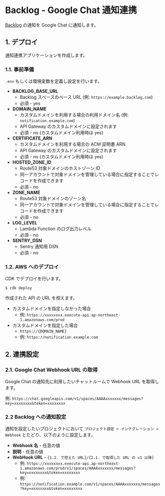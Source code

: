 # Backlog - Google Chat 通知連携

[Backlog](https://backlog.com) の通知を Google Chat に通知します。

## 1. デプロイ

通知連携アプリケーションを作成します。

### 1.1. 事前準備

`.env` もしくは環境変数を定義し設定を行います。

- **BACKLOG_BASE_URL**
  - Backlog スペースのベース URL (例: `https://example.backlog.com`)
  - 必須 - yes
- **DOMAIN_NAME**
  - カスタムドメインを利用する場合の利用ドメイン名 (例: `notification.example.com`)
  - API Gateway のカスタムドメインに設定されます
  - 必須 - no (カスタムドメイン利用時は yes)
- **CERTIFICATE_ARN**
  - カスタムドメインを利用する場合の ACM 証明書 ARN
  - API Gateway のカスタムドメインに設定されます
  - 必須 - no (カスタムドメイン利用時は yes)
- **HOSTED_ZONE_ID**
  - Route53 対象ドメインのホストゾーン ID
  - 同一アカウントで対象ドメインを管理している場合に指定することでレコードを作成できます
  - 必須 - no
- **ZONE_NAME**
  - Route53 対象ドメインのゾーン名
  - 同一アカウントで対象ドメインを管理している場合に指定することでレコードを作成できます
  - 必須 - no
- **LOG_LEVEL**
  - Lambda Function のログ出力レベル
  - 必須 - no
- **SENTRY_DSN**
  - Sentry 通知用 DSN
  - 必須 - no

### 1.2. AWS へのデプロイ

CDK でデプロイを行います。

```
$ cdk deploy
```

作成された API の URL を控えます。

- カスタムドメインを指定しなかった場合
  - 例: `https://xxxxxxxx.execute-api.ap-northeast-1.amazonaws.com/prod`
- カスタムドメインを指定した場合
  - `https://{DOMAIN_NAME}`
  - 例: `https://notification.example.com`

## 2. 連携設定

### 2.1. Google Chat Webhook URL の取得

Google Chat の通知先に利用したいチャットルームで Webhook URL を取得します。

例: `https://chat.googleapis.com/v1/spaces/AAAAxxxxxxx/messages?key=xxxxxxxx&token=xxxxxxxx`

### 2.2 Backlog への通知設定

通知を設定したいプロジェクトにおいて `プロジェクト設定 > インテグレーション > Webhook` とたどり、以下のように設定します。

- **Webhook 名** - 任意の値
- **説明** - 任意の値
- **WebHook URL** - `{1.2. で控えた URL}/{2.1. で取得した URL の v1 以降}`
  - 例: `https://xxxxxxxx.execute-api.ap-northeast-1.amazonaws.com/prod/v1/spaces/AAAAxxxxxxx/messages?key=xxxxxxxx&token=xxxxxxxx`
  - 例: `https://notification.example.com/v1/spaces/AAAAxxxxxxx/messages?key=xxxxxxxx&token=xxxxxxxx`
